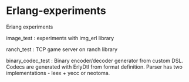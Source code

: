 # Erlang-experiments
Erlang experiments

image_test : experiments with img_erl library


ranch_test : TCP game server on ranch library



binary_codec_test : Binary encoder/decoder generator from custom DSL. 
Codecs are generated with ErlyDtl from format definition.
Parser has two implementations - leex + yecc or neotoma.